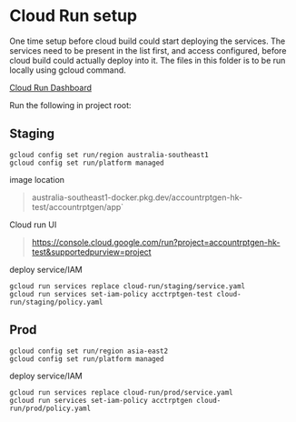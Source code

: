 # Cloud Run setup
One time setup before cloud build could start deploying the services.
The services need to be present in the list first, and access configured, before cloud build could actually 
deploy into it.
The files in this folder is to be run locally using gcloud command.

[Cloud Run Dashboard](https://console.cloud.google.com/run?project=accountrptgen-hk&supportedpurview=project)

Run the following in project root:

## Staging
```
gcloud config set run/region australia-southeast1
gcloud config set run/platform managed
```

image location
> australia-southeast1-docker.pkg.dev/accountrptgen-hk-test/accountrptgen/app`

Cloud run UI
> https://console.cloud.google.com/run?project=accountrptgen-hk-test&supportedpurview=project

deploy service/IAM
```
gcloud run services replace cloud-run/staging/service.yaml
gcloud run services set-iam-policy acctrptgen-test cloud-run/staging/policy.yaml
```

## Prod

```
gcloud config set run/region asia-east2
gcloud config set run/platform managed
```


deploy service/IAM
```
gcloud run services replace cloud-run/prod/service.yaml
gcloud run services set-iam-policy acctrptgen cloud-run/prod/policy.yaml
```
